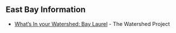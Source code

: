 ## East Bay Information

- [What’s In your Watershed: Bay Laurel](https://thewatershedproject.org/whats-in-your-watershed-bay-laurel/) - The Watershed Project
